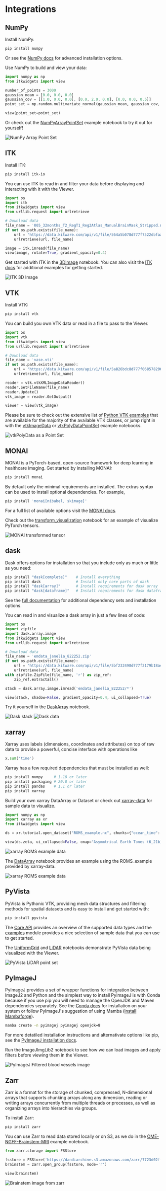 Integrations
============

NumPy
-----

Install NumPy:

```bash
pip install numpy
```

Or see the [NumPy docs](https://numpy.org/install/) for advanced installation options.

Use NumPy to build and view your data:

```python
import numpy as np
from itkwidgets import view

number_of_points = 3000
gaussian_mean = [0.0, 0.0, 0.0]
gaussian_cov = [[1.0, 0.0, 0.0], [0.0, 2.0, 0.0], [0.0, 0.0, 0.5]]
point_set = np.random.multivariate_normal(gaussian_mean, gaussian_cov, number_of_points)

view(point_set=point_set)
```

Or check out the [NumPyArrayPointSet](https://colab.research.google.com/github/InsightSoftwareConsortium/itkwidgets/blob/main/examples/NumPyArrayPointSet.ipynb) example notebook to try it out for yourself!

![NumPy Array Point Set](images/numpy.png)

ITK
---

Install ITK:

```bash
pip install itk-io
```

You can use ITK to read in and filter your data before displaying and interacting with it with the Viewer.

```python
import os
import itk
from itkwidgets import view
from urllib.request import urlretrieve

# Download data
file_name = '005_32months_T2_RegT1_Reg2Atlas_ManualBrainMask_Stripped.nrrd'
if not os.path.exists(file_name):
    url = 'https://data.kitware.com/api/v1/file/564a5b078d777f7522dbfaa6/download'
    urlretrieve(url, file_name)

image = itk.imread(file_name)
view(image, rotate=True, gradient_opacity=0.4)
```

Get started with ITK in the [3DImage](https://colab.research.google.com/github/InsightSoftwareConsortium/itkwidgets/blob/main/examples/integrations/itk/3DImage.ipynb) notebook. You can also visit the [ITK docs](https://docs.itk.org/en/latest/learn/python_quick_start.html) for additional examples for getting started.

![ITK 3D Image](images/itkimage.png)

VTK
---

Install VTK:

```bash
pip install vtk
```

You can build you own VTK data or read in a file to pass to the Viewer.

```python
import os
import vtk
from itkwidgets import view
from urllib.request import urlretrieve

# Download data
file_name = 'vase.vti'
if not os.path.exists(file_name):
    url = 'https://data.kitware.com/api/v1/file/5a826bdc8d777f0685782960/download'
    urlretrieve(url, file_name)

reader = vtk.vtkXMLImageDataReader()
reader.SetFileName(file_name)
reader.Update()
vtk_image = reader.GetOutput()

viewer = view(vtk_image)
```

Please be sure to check out the extensive list of [Python VTK examples](https://kitware.github.io/vtk-examples/site/Python/) that are available for the majority of the available VTK classes, or jump right in with the [vtkImageData](https://colab.research.google.com/github/InsightSoftwareConsortium/itkwidgets/blob/main/examples/integrations/vtk/vtkImageData.ipynb) or [vtkPolyDataPointSet](https://colab.research.google.com/github/InsightSoftwareConsortium/itkwidgets/blob/main/examples/integrations/vtk/vtkPolyDataPointSet.ipynb) example notebooks.

![vtkPolyData as a Point Set](images/vtkpolydata.png)

MONAI
-----

MONAI is a PyTorch-based, open-source framework for deep learning in healthcare imaging. Get started by installing MONAI:

```bash
pip install monai
```

By default only the minimal requirements are installed. The extras syntax can be used to install optional dependencies. For example,

```bash
pip install 'monai[nibabel, skimage]'
```

For a full list of available options visit the [MONAI docs](https://docs.monai.io/en/stable/installation.html#installing-the-recommended-dependencies).

Check out the [transform_visualization](https://colab.research.google.com/github/InsightSoftwareConsortium/itkwidgets/blob/main/examples/integrations/MONAI/transform_visualization.ipynb) notebook for an example of visualize PyTorch tensors.

![MONAI transformed tensor](images/monai_pytorch.png)

dask
----

Dask offers options for installation so that you include only as much or little as you need:

```bash
pip install "dask[complete]"    # Install everything
pip install dask                # Install only core parts of dask
pip install "dask[array]"       # Install requirements for dask array
pip install "dask[dataframe]"   # Install requirements for dask dataframe
```

See the [full documentation](https://docs.dask.org/en/stable/install.html#dask-installation) for additional dependency sets and installation options.

You can read in and visualize a dask array in just a few lines of code:

```python
import os
import zipfile
import dask.array.image
from itkwidgets import view
from urllib.request import urlretrieve

# Download data
file_name = 'emdata_janelia_822252.zip'
if not os.path.exists(file_name):
    url = 'https://data.kitware.com/api/v1/file/5bf232498d777f2179b18acc/download'
    urlretrieve(url, file_name)
with zipfile.ZipFile(file_name, 'r') as zip_ref:
    zip_ref.extractall()

stack = dask.array.image.imread('emdata_janelia_822252/*')

view(stack, shadow=False, gradient_opacity=0.4, ui_collapsed=True)
```

Try it yourself in the [DaskArray](https://colab.research.google.com/github/InsightSoftwareConsortium/itkwidgets/blob/main/examples/integrations/dask/DaskArray.ipynb) notebook.

![Dask stack](images/dask_stack.png)
![Dask data](images/dask.png)

xarray
------

Xarray uses labels (dimensions, coordinates and attributes) on top of raw data to provide a powerful, concise interface with operations like

```python
x.sum('time')
```

Xarray has a few required dependencies that must be installed as well:

```bash
pip install numpy     # 1.18 or later
pip install packaging # 20.0 or later
pip install pandas    # 1.1 or later
pip install xarray
```

Build your own xarray DataArray or Dataset or check out [xarray-data](https://github.com/pydata/xarray-data) for sample data to visualize.

```python
import numpy as np
import xarray as xr
from itkwidgets import view

ds = xr.tutorial.open_dataset("ROMS_example.nc", chunks={"ocean_time": 1})

view(ds.zeta, ui_collapsed=False, cmap="Asymmtrical Earth Tones (6_21b)", sample_distance=0)
```

![xarray ROMS example data](images/xarray.png)

The [DataArray](https://colab.research.google.com/github/InsightSoftwareConsortium/itkwidgets/blob/main/examples/integrations/xarray/DataArray.ipynb) notebook provides an example using the ROMS_example provided by xarray-data.

![xarray ROMS example data](images/xarray2.png)

PyVista
-------

PyVista is Pythonic VTK, providing mesh data structures and filtering methods for spatial datasets and is easy to install and get started with:

```bash
pip install pyvista
```

The [Core API](https://docs.pyvista.org/api/core/index.html) provides an overview of the supported data types and the [examples](https://docs.pyvista.org/api/examples/_autosummary/pyvista.examples.examples.html#module-pyvista.examples.examples) module provides a nice selection of sample data that you can use
to get started.

The [UniformGrid](https://colab.research.google.com/github/InsightSoftwareConsortium/itkwidgets/blob/main/examples/integrations/PyVista/UniformGrid.ipynb) and [LiDAR](https://colab.research.google.com/github/InsightSoftwareConsortium/itkwidgets/blob/main/examples/integrations/PyVista/LiDAR.ipynb) notebooks demonstrate PyVista data being visualized with the Viewer.

![PyVista LiDAR point set](images/pyvista.png)

PyImageJ
--------

PyImageJ provides a set of wrapper functions for integration between ImageJ2 and Python and the simplest way to install PyImageJ is with Conda because if you use pip you will need to manage the OpenJDK and Maven dependencies separately. See the [Conda docs](https://docs.conda.io/projects/conda/en/latest/user-guide/install/index.html) for installation on your system or follow
PyImageJ's suggestion of using Mamba ([install Mambaforge](https://github.com/conda-forge/miniforge#mambaforge)).

```bash
mamba create -n pyimagej pyimagej openjdk=8
```

For more detatiled installation instructions and alternativate options like pip, see the [PyImageJ installation docs](https://github.com/imagej/pyimagej/blob/master/doc/Install.md).


Run the ImageJImgLib2 notebook to see how we can load images and apply filters before viewing them in the Viewer.

![PyImageJ Filtered blood vessels image](images/pyimagej.png)

Zarr
----

Zarr is a format for the storage of chunked, compressed, N-dimensional arrays that supports chunking arrays along any dimension, reading or writing arrays concurrently from multiple threads or processes, as well as organizing arrays into hierarchies via groups.

To install Zarr:

```bash
pip install zarr
```

You can use Zarr to read data stored locally or on S3, as we do in the [OME-NGFF-Brainstem-MRI](https://colab.research.google.com/github/InsightSoftwareConsortium/itkwidgets/blob/main/examples/integrations/zarr/OME-NGFF-Brainstem-MRI.ipynb) example notebook.

```python
from zarr.storage import FSStore

fsstore = FSStore('https://dandiarchive.s3.amazonaws.com/zarr/7723d02f-1f71-4553-a7b0-47bda1ae8b42')
brainstem = zarr.open_group(fsstore, mode='r')

view(brainstem)
```

![Brainstem image from zarr](images/zarr.png)
